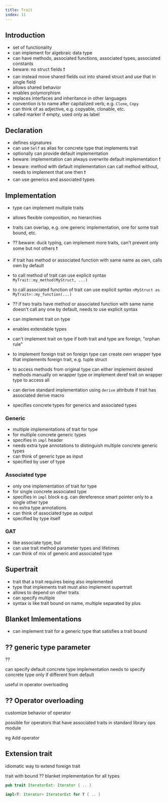```yaml
---
title: Trait
index: 11
---
```


## Introduction

- set of functionality
- can implement for algebraic data type
- can have methods, associated functions, associated types, associated constants
- beware: no struct fields ❗️
- can instead move shared fields out into shared struct and use that in single field
- allows shared behavior
- enables polymorphism
- replaces interfaces and inheritance in other languages
- convention is to name after capitalized verb, e.g. `Clone`, `Copy`
- can think of as adjective, e.g. copyable, clonable, etc.
- called marker if empty, used only as label



## Declaration

- defines signatures
- can use `Self` as alias for concrete type that implements trait
- optionally can provide default implementation
- beware: implementation can always overwrite default implementation ❗️
- beware: method with default implementation can call method without, needs to implement that one then ❗️
- can use generics and associated types



## Implementation

- type can implement multiple traits
- allows flexible composition, no hierarchies
- traits can overlap, e.g. one generic implementation, one for some trait bound, etc.
- ?? beware: duck typing, can implement more traits, can't prevent only some but not others ❗️

- if trait has method or associated function with same name as own, calls own by default
- to call method of trait can use explicit syntax `MyTrait::my_method(MyStruct, ...)`
- to call associated function of trait can use explicit syntax `<MyStruct as MyTrait>::my_function(...)`
- ?? if two traits have method or associated function with same name doesn't call any one by default, needs to use explicit syntax

- can implement trait on type
- enables extendable types
- can't implement trait on type if both trait and type are foreign, "orphan rule"
- to implement foreign trait on foreign type can create own wrapper type that implements foreign trait, e.g. tuple struct
- to access methods from original type can either implement desired methods manually on wrapper type or implement deref trait on wrapper type to access all
- can derive standard implementation using `derive` attribute if trait has associated derive macro
- specifies concrete types for generics and associated types

### Generic

- multiple implementations of trait for type
- for multiple concrete generic types
- specifies in `impl` header
- needs extra type annotations to distinguish multiple concrete generic types
- can think of generic type as input
- specified by user of type

### Associated type

- only one implementation of trait for type
- for single concrete associated type
- specifies in `impl` block
e.g. can dereference smart pointer only to a single other type
- no extra type annotations
- can think of associated type as output
- specified by type itself

### GAT

- like associate type, but
- can use trait method parameter types and lifetimes
- can think of mix of generic and associated type



## Supertrait

- trait that a trait requires being also implemented
- type that implements trait must also implement supertrait
- allows to depend on other traits
- can specify multiple
- syntax is like trait bound on name, multiple separated by plus



## Blanket Imlementations

- can implement trait for a generic type that satisfies a trait bound



## ?? generic type parameter

??
 
can specify default concrete type
implementation needs to specify concrete type only if different from default

useful in operator overloading



## ?? Operator overloading

customize behavior of operator

possible for operators that have associated traits in standard library ops module

eg Add operator



## Extension trait

idiomatic way to extend foreign trait

trait with bound ??
blanket implementation for all types

```rs
pub trait IteratorExt: Iterator { .. }

impl<T: Iterator> IteratorExt for T { .. }
```